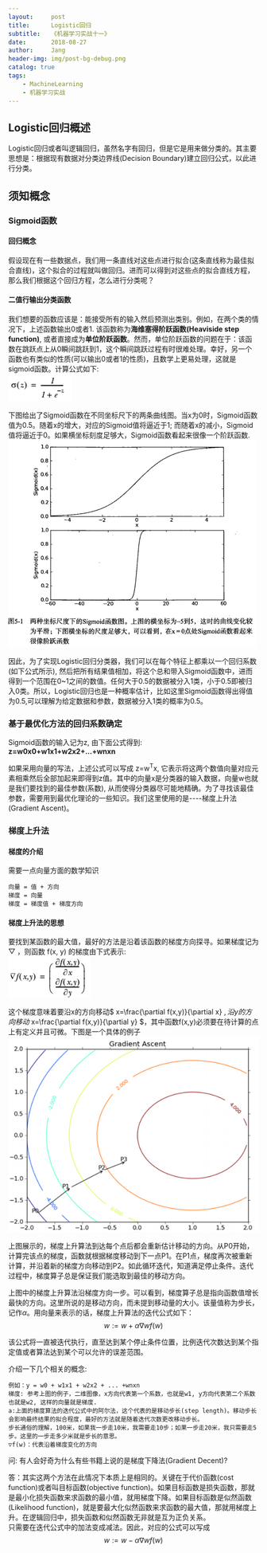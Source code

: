 ```yaml
---
layout:     post
title:      Logistic回归
subtitle:   《机器学习实战十一》
date:       2018-08-27
author:     Jang
header-img: img/post-bg-debug.png
catalog: true
tags:
    - MachineLearning
    - 机器学习实战
---
```


## Logistic回归概述<br>
Logistic回归或者叫逻辑回归，虽然名字有回归，但是它是用来做分类的。其主要思想是：根据现有数据对分类边界线(Decision Boundary)建立回归公式，以此进行分类。<br>

## 须知概念<br>

### Sigmoid函数<br>

#### 回归概念<br>
假设现在有一些数据点，我们用一条直线对这些点进行拟合(这条直线称为最佳拟合直线)，这个拟合的过程就叫做回归。进而可以得到对这些点的拟合直线方程，那么我们根据这个回归方程，怎么进行分类呢？<br>

#### 二值行输出分类函数<br>
我们想要的函数应该是：能接受所有的输入然后预测出类别。例如，在两个类的情况下，上述函数输出0或者1. 该函数称为**海维塞得阶跃函数(Heaviside step function)**, 或者直接成为**单位阶跃函数**。然而，单位阶跃函数的问题在于：该函数在跳跃点上从0瞬间跳跃到1，这个瞬间跳跃过程有时很难处理。幸好，另一个函数也有类似的性质(可以输出0或者1的性质)，且数学上更易处理，这就是sigmoid函数。计算公式如下:<br>
<img src="https://github.com/apachecn/AiLearning/raw/dev/img/ml/5.Logistic/LR_1.png"/><br>

下图给出了Sigmoid函数在不同坐标尺下的两条曲线图。当x为0时，Sigmoid函数值为0.5。随着x的增大，对应的Sigmoid值将逼近于1; 而随着x的减小，Sigmoid值将逼近于0。如果横坐标刻度足够大，Sigmoid函数看起来很像一个阶跃函数.<br>
<img src="https://github.com/apachecn/AiLearning/raw/dev/img/ml/5.Logistic/LR_3.png"/><br>

因此，为了实现Logistic回归分类器，我们可以在每个特征上都乘以一个回归系数(如下公式所示), 然后把所有结果值相加，将这个总和带入Sigmoid函数中，进而得到一个范围在0~1之间的数值。任何大于0.5的数据被分入1类，小于0.5即被归入0类。所以，Logistic回归也是一种概率估计，比如这里Sigmoid函数得出得值为0.5,可以理解为给定数据和参数，数据被分入1类的概率为0.5。<br>

### 基于最优化方法的回归系数确定<br>
Sigmoid函数的输入记为z, 由下面公式得到:<br>
**z=w0x0+w1x1+w2x2+...+wnxn**<br>

如果采用向量的写法，上述公式可以写成 z=w<sup>T</sup>x, 它表示将这两个数值向量对应元素相乘然后全部加起来即得到z值。其中的向量x是分类器的输入数据，向量w也就是我们要找到的最佳参数(系数), 从而使得分类器尽可能地精确。为了寻找该最佳参数，需要用到最优化理论的一些知识。我们这里使用的是----梯度上升法(Gradient Ascent)。<br>

### 梯度上升法<br>

#### 梯度的介绍<br>

需要一点向量方面的数学知识<br>
```
向量 = 值 + 方向
梯度 = 向量
梯度 = 梯度值 + 梯度方向
```

#### 梯度上升法的思想<br>

要找到某函数的最大值，最好的方法是沿着该函数的梯度方向探寻。如果梯度记为 ▽ ，则函数 f(x, y) 的梯度由下式表示:<br>
<img src="https://github.com/apachecn/AiLearning/raw/dev/img/ml/5.Logistic/LR_5.png"/><br>

这个梯度意味着要沿x的方向移动$ x=\frac{\partial f(x,y)}{\partial x} $, 沿y的方向移动$ x=\frac{\partial f(x,y)}{\partial y} $，其中函数f(x,y)必须要在待计算的点上有定义并且可微。下图是一个具体的例子<br>
<img src="https://github.com/apachecn/AiLearning/raw/dev/img/ml/5.Logistic/LR_8.png"/><br>

上图展示的，梯度上升算法到达每个点后都会重新估计移动的方向。从P0开始，计算完该点的梯度，函数就根据梯度移动到下一点P1。在P1点，梯度再次被重新计算，并沿着新的梯度方向移动到P2。如此循环迭代，知道满足停止条件。迭代过程中，梯度算子总是保证我们能选取到最佳的移动方向。<br>

上图中的梯度上升算法沿梯度方向一步。可以看到，梯度算子总是指向函数值增长最快的方向。这里所说的是移动方向，而未提到移动量的大小。该量值称为步长，记作$\alpha$。用向量来表示的话，梯度上升算法的迭代公式如下：<br>
$$ w:=w + \alpha \nabla wf(w) $$

该公式将一直被迭代执行，直至达到某个停止条件位置，比例迭代次数达到某个指定值或者算法达到某个可以允许的误差范围。<br>

介绍一下几个相关的概念:<br>
```
例如：y = w0 + w1x1 + w2x2 + ... +wnxn
梯度: 参考上图的例子，二维图像，x方向代表第一个系数，也就是w1, y方向代表第二个系数也就是w2, 这样的向量就是梯度.
a:上面的梯度算法的迭代公式中的阿尔法，这个代表的是移动步长(step length)。移动步长会影响最终结果的拟合程度，最好的方法就是随着迭代次数更改移动步长。
步长通俗的理解，100米，如果我一步走10米，我需要走10步；如果一步走20米，我只需要走5步。这里的一步走多少米就是步长的意思。
▽f(w)：代表沿着梯度变化的方向
```

问: 有人会好奇为什么有些书籍上说的是梯度下降法(Gradient Decent)?<br>

答：其实这两个方法在此情况下本质上是相同的。关键在于代价函数(cost function)或者叫目标函数(objective function)。如果目标函数是损失函数，那就是最小化损失函数来求函数的最小值，就用梯度下降。如果目标函数是似然函数(Likelihood function)，就是要最大化似然函数来求函数的最大值，那就用梯度上升。在逻辑回归中，损失函数和似然函数无非就是互为正负关系。<br>
只需要在迭代公式中的加法变成减法。因此，对应的公式可以写成<br>
$$ w:=w - \alpha \nabla wf(w) $$

